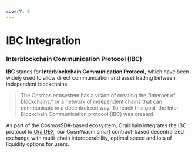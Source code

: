 ```yaml
---
coverY: 0
---
```


# IBC Integration

### Interblockchain Communication Protocol (IBC) <a href="#what-is-the-interblockchain-communication-protocol-ibc" id="what-is-the-interblockchain-communication-protocol-ibc"></a>

**IBC** stands for **Interblockchain Communication Protocol,** which have been widely used to allow direct communication and asset trading between independent blockchains.

> The Cosmos ecosystem has a vision of creating the "internet of blockchains," or a network of independent chains that can communicate in a decentralized way. To reach this goal, the Inter‐Blockchain Communication protocol (IBC) was created.

As part of the CosmosSDK-based ecosystem, Oraichain integrates the IBC protocol to [OraiDEX](https://blog.orai.io/-eb20ca5c93fe), our CosmWasm smart contract-based decentralized exchange with multi-chain interoperability, optimal speed and lots of liquidity options for users.
